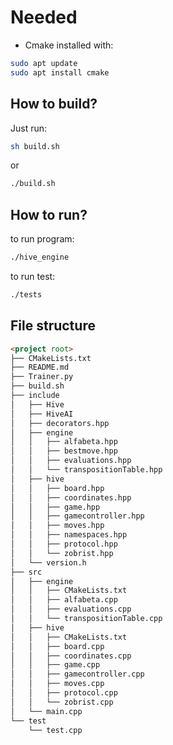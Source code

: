 # Needed

- Cmake installed with:

```bash
sudo apt update
sudo apt install cmake
```

## How to build?

Just run:

```bash
sh build.sh
```

or

```bash
./build.sh
```

## How to run?

to run program:

```bash
./hive_engine
```

to run test:

```bash
./tests
```

## File structure

```md
<project root>
├── CMakeLists.txt
├── README.md
├── Trainer.py
├── build.sh
├── include
│   ├── Hive
│   ├── HiveAI
│   ├── decorators.hpp
│   ├── engine
│   │   ├── alfabeta.hpp
│   │   ├── bestmove.hpp
│   │   ├── evaluations.hpp
│   │   └── transpositionTable.hpp
│   ├── hive
│   │   ├── board.hpp
│   │   ├── coordinates.hpp
│   │   ├── game.hpp
│   │   ├── gamecontroller.hpp
│   │   ├── moves.hpp
│   │   ├── namespaces.hpp
│   │   ├── protocol.hpp
│   │   └── zobrist.hpp
│   └── version.h
├── src
│   ├── engine
│   │   ├── CMakeLists.txt
│   │   ├── alfabeta.cpp
│   │   ├── evaluations.cpp
│   │   └── transpositionTable.cpp
│   ├── hive
│   │   ├── CMakeLists.txt
│   │   ├── board.cpp
│   │   ├── coordinates.cpp
│   │   ├── game.cpp
│   │   ├── gamecontroller.cpp
│   │   ├── moves.cpp
│   │   ├── protocol.cpp
│   │   └── zobrist.cpp
│   └── main.cpp
└── test
    └── test.cpp
```
